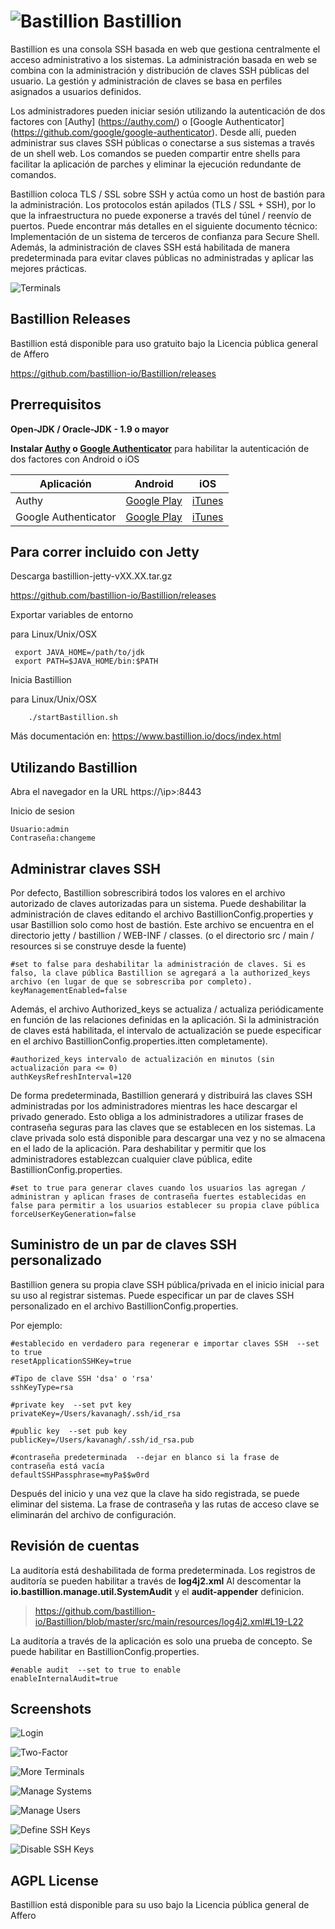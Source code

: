 ![Bastillion](https://www.bastillion.io/images/bastillion_40x40.png)
Bastillion
======
Bastillion es una consola SSH basada en web que gestiona centralmente el acceso administrativo a los sistemas. La administración basada en web se combina con la administración y distribución de claves SSH públicas del usuario. La gestión y administración de claves se basa en perfiles asignados a usuarios definidos.

Los administradores pueden iniciar sesión utilizando la autenticación de dos factores con [Authy] (https://authy.com/) o [Google Authenticator] (https://github.com/google/google-authenticator). Desde allí, pueden administrar sus claves SSH públicas o conectarse a sus sistemas a través de un shell web. Los comandos se pueden compartir entre shells para facilitar la aplicación de parches y eliminar la ejecución redundante de comandos.

Bastillion coloca TLS / SSL sobre SSH y actúa como un host de bastión para la administración. Los protocolos están apilados (TLS / SSL + SSH), por lo que la infraestructura no puede exponerse a través del túnel / reenvío de puertos. Puede encontrar más detalles en el siguiente documento técnico: Implementación de un sistema de terceros de confianza para Secure Shell. Además, la administración de claves SSH está habilitada de manera predeterminada para evitar claves públicas no administradas y aplicar las mejores prácticas.

![Terminals](https://www.bastillion.io/images/screenshots/medium/terminals.png)

Bastillion Releases
------
Bastillion está disponible para uso gratuito bajo la Licencia pública general de Affero

https://github.com/bastillion-io/Bastillion/releases

Prerrequisitos
-------------
**Open-JDK / Oracle-JDK - 1.9 o mayor**

**Instalar [Authy](https://authy.com/) o [Google Authenticator](https://github.com/google/google-authenticator)** para habilitar la autenticación de dos factores con Android o iOS

| Aplicación          | Android                                                                                             | iOS                                                                        |             
|----------------------|-----------------------------------------------------------------------------------------------------|----------------------------------------------------------------------------|
| Authy                | [Google Play](https://play.google.com/store/apps/details?id=com.authy.authy)                        | [iTunes](https://itunes.apple.com/us/app/authy/id494168017)                |
| Google Authenticator | [Google Play](https://play.google.com/store/apps/details?id=com.google.android.apps.authenticator2) | [iTunes](https://itunes.apple.com/us/app/google-authenticator/id388497605) |

Para correr incluido con Jetty
------
Descarga bastillion-jetty-vXX.XX.tar.gz

https://github.com/bastillion-io/Bastillion/releases

Exportar variables de entorno

para Linux/Unix/OSX

     export JAVA_HOME=/path/to/jdk
     export PATH=$JAVA_HOME/bin:$PATH

Inicia Bastillion

para Linux/Unix/OSX

        ./startBastillion.sh
	
Más documentación en: https://www.bastillion.io/docs/index.html
	
Utilizando Bastillion
------
Abra el navegador en la URL https://\ip\>:8443

Inicio de sesion

	Usuario:admin
	Contraseña:changeme
	

Administrar claves SSH
------
Por defecto, Bastillion sobrescribirá todos los valores en el archivo autorizado de claves autorizadas para un sistema. Puede deshabilitar la administración de claves editando el archivo BastillionConfig.properties y usar Bastillion solo como host de bastión. Este archivo se encuentra en el directorio jetty / bastillion / WEB-INF / classes. (o el directorio src / main / resources si se construye desde la fuente)

	#set to false para deshabilitar la administración de claves. Si es falso, la clave pública Bastillion se agregará a la authorized_keys archivo (en lugar de que se sobrescriba por completo).
	keyManagementEnabled=false

Además, el archivo Authorized_keys se actualiza / actualiza periódicamente en función de las relaciones definidas en la aplicación. Si la administración de claves está habilitada, el intervalo de actualización se puede especificar en el archivo BastillionConfig.properties.itten completamente).

	#authorized_keys intervalo de actualización en minutos (sin actualización para <= 0)
	authKeysRefreshInterval=120

De forma predeterminada, Bastillion generará y distribuirá las claves SSH administradas por los administradores mientras les hace descargar el privado generado. Esto obliga a los administradores a utilizar frases de contraseña seguras para las claves que se establecen en los sistemas. La clave privada solo está disponible para descargar una vez y no se almacena en el lado de la aplicación. Para deshabilitar y permitir que los administradores establezcan cualquier clave pública, edite BastillionConfig.properties.

	#set to true para generar claves cuando los usuarios las agregan / administran y aplican frases de contraseña fuertes establecidas en false para permitir a los usuarios establecer su propia clave pública
	forceUserKeyGeneration=false

Suministro de un par de claves SSH personalizado
------
Bastillion genera su propia clave SSH pública/privada en el inicio inicial para su uso al registrar sistemas. Puede especificar un par de claves SSH personalizado en el archivo BastillionConfig.properties.

Por ejemplo:

	#establecido en verdadero para regenerar e importar claves SSH  --set to true
	resetApplicationSSHKey=true

	#Tipo de clave SSH 'dsa' o 'rsa'
	sshKeyType=rsa

	#private key  --set pvt key
	privateKey=/Users/kavanagh/.ssh/id_rsa

	#public key  --set pub key
	publicKey=/Users/kavanagh/.ssh/id_rsa.pub
	
	#contraseña predeterminada  --dejar en blanco si la frase de contraseña está vacía
	defaultSSHPassphrase=myPa$$w0rd
	
Después del inicio y una vez que la clave ha sido registrada, se puede eliminar del sistema. La frase de contraseña y las rutas de acceso clave se eliminarán del archivo de configuración.

Revisión de cuentas
------
La auditoría está deshabilitada de forma predeterminada. Los registros de auditoría se pueden habilitar a través de **log4j2.xml** Al descomentar la **io.bastillion.manage.util.SystemAudit** y el **audit-appender** definicion.

> https://github.com/bastillion-io/Bastillion/blob/master/src/main/resources/log4j2.xml#L19-L22
	
La auditoría a través de la aplicación es solo una prueba de concepto. Se puede habilitar en BastillionConfig.properties.

	#enable audit  --set to true to enable
	enableInternalAudit=true

Screenshots
-----------
![Login](https://www.bastillion.io/images/screenshots/medium/login.png)

![Two-Factor](https://www.bastillion.io/images/screenshots/medium/two-factor.png)

![More Terminals](https://www.bastillion.io/images/screenshots/medium/terminals.png)

![Manage Systems](https://www.bastillion.io/images/screenshots/medium/manage_systems.png)

![Manage Users](https://www.bastillion.io/images/screenshots/medium/manage_users.png)

![Define SSH Keys](https://www.bastillion.io/images/screenshots/medium/manage_keys.png)

![Disable SSH Keys](https://www.bastillion.io/images/screenshots/medium/disable_keys.png)

AGPL License
-----------
Bastillion está disponible para su uso bajo la Licencia pública general de Affero
